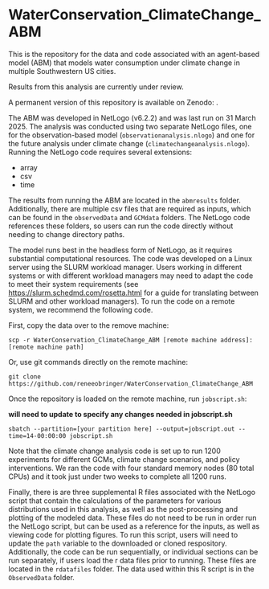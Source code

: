 # WaterConservation_ClimateChange_ABM
This is the repository for the data and code associated with an agent-based model (ABM) that models water consumption under climate change in multiple Southwestern US cities.

Results from this analysis are currently under review. 

A permanent version of this repository is available on Zenodo: .

The ABM was developed in NetLogo (v6.2.2) and was last run on 31 March 2025. The analysis was conducted using two separate NetLogo files, one for the observation-based model (`observationanalysis.nlogo`) and one for the future analysis under climate change (`climatechangeanalysis.nlogo`). Running the NetLogo code requires several extensions: 

* array
* csv
* time

The results from running the ABM are located in the `abmresults` folder. Additionally, there are multiple csv files that are required as inputs, which can be found in the `observedData` and `GCMdata` folders. The NetLogo code references these folders, so users can run the code directly without needing to change directory paths.

The model runs best in the headless form of NetLogo, as it requires substantial computational resources. The code was developed on a Linux server using the SLURM workload manager. Users working in different systems or with different workload managers may need to adapt the code to meet their system requirements (see https://slurm.schedmd.com/rosetta.html for a guide for translating between SLURM and other workload managers). To run the code on a remote system, we recommend the following code. 

First, copy the data over to the remove machine:

```shell
scp -r WaterConservation_ClimateChange_ABM [remote machine address]:[remote machine path]
```

Or, use git commands directly on the remote machine: 

```shell
git clone https://github.com/reneeobringer/WaterConservation_ClimateChange_ABM
```

Once the repository is loaded on the remote machine, run `jobscript.sh`:

**will need to update to specify any changes needed in jobscript.sh**

```shell
sbatch --partition=[your partition here] --output=jobscript.out --time=14-00:00:00 jobscript.sh
```

Note that the climate change analysis code is set up to run 1200 experiments for different GCMs, climate change scenarios, and policy interventions. We ran the code with four standard memory nodes (80 total CPUs) and it took just under two weeks to complete all 1200 runs. 

Finally, there is are three supplemental R files associated with the NetLogo script that contain the calculations of the parameters for various distributions used in this analysis, as well as the post-processing and plotting of the modeled data. These files do not need to be run in order run the NetLogo script, but can be used as a reference for the inputs, as well as viewing code for plotting figures. To run this script, users will need to update the `path` variable to the downloaded or cloned respository. Additionally, the code can be run sequentially, or individual sections can be run separately, if users load the r data files prior to running. These files are located in the `rdatafiles` folder. The data used within this R script is in the `ObservedData` folder.
